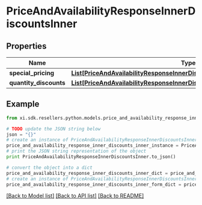 # PriceAndAvailabilityResponseInnerDiscountsInner


## Properties

Name | Type | Description | Notes
------------ | ------------- | ------------- | -------------
**special_pricing** | [**List[PriceAndAvailabilityResponseInnerDiscountsInnerSpecialPricingInner]**](PriceAndAvailabilityResponseInnerDiscountsInnerSpecialPricingInner.md) |  | [optional] 
**quantity_discounts** | [**List[PriceAndAvailabilityResponseInnerDiscountsInnerQuantityDiscountsInner]**](PriceAndAvailabilityResponseInnerDiscountsInnerQuantityDiscountsInner.md) |  | [optional] 

## Example

```python
from xi.sdk.resellers.python.models.price_and_availability_response_inner_discounts_inner import PriceAndAvailabilityResponseInnerDiscountsInner

# TODO update the JSON string below
json = "{}"
# create an instance of PriceAndAvailabilityResponseInnerDiscountsInner from a JSON string
price_and_availability_response_inner_discounts_inner_instance = PriceAndAvailabilityResponseInnerDiscountsInner.from_json(json)
# print the JSON string representation of the object
print PriceAndAvailabilityResponseInnerDiscountsInner.to_json()

# convert the object into a dict
price_and_availability_response_inner_discounts_inner_dict = price_and_availability_response_inner_discounts_inner_instance.to_dict()
# create an instance of PriceAndAvailabilityResponseInnerDiscountsInner from a dict
price_and_availability_response_inner_discounts_inner_form_dict = price_and_availability_response_inner_discounts_inner.from_dict(price_and_availability_response_inner_discounts_inner_dict)
```
[[Back to Model list]](../README.md#documentation-for-models) [[Back to API list]](../README.md#documentation-for-api-endpoints) [[Back to README]](../README.md)


